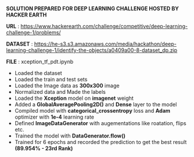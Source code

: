 **SOLUTION PREPARED FOR DEEP LEARNING CHALLENGE HOSTED BY HACKER EARTH**

**URL** : https://www.hackerearth.com/challenge/competitive/deep-learning-challenge-1/problems/

**DATASET** : https://he-s3.s3.amazonaws.com/media/hackathon/deep-learning-challenge-1/identify-the-objects/a0409a00-8-dataset_dp.zip

**FILE** : xception_tf_pdt.ipynb

* Loaded the dataset
* Loaded the train and test sets
* Loaded the Image data as **300x300** image
* Normalized data and Made the labels
* Loaded the **Xception** model on **imagenet** weight
* Added a **GlobalAveragePooling2D()** and **Dense** layer to the model
* Compiled model with **categorical_crossentropy** loss and **Adam** optimizer with **1e-4** learning rate
* Defined **ImageDataGenerator** with augementations like roatation, flips etc.
* Trained the model with **DataGenerator.flow()**
* Trained for 6 epochs and recorded the prediction to get the best result **(89.954% - 23rd Rank)**

